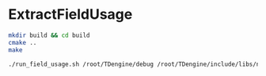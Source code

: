 # ExtractFieldUsage

```bash
mkdir build && cd build
cmake ..
make
```

```bash
./run_field_usage.sh /root/TDengine/debug /root/TDengine/include/libs/nodes/querynodes.h /root/TDengine/source/libs/nodes/src/nodesCloneFuncs.c
```


